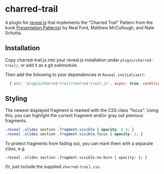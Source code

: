 # charred-trail

A plugin for [reveal.js](https://github.com/hakimel/reveal.js/) that implements
the "Charred Trail" Pattern from the book
[Presentation Patterns](http://presentationpatterns.com/)) by Neal Ford,
Matthew McCullough,
and Nate Schutta.

## Installation

Copy charred-trail.js into your reveal.js installation under
`plugin/charred-trail/`, or add it as a git submodule.

Then add the following to your dependencies in `Reveal.initialize()`:
```js
  { src: 'plugin/charred-trail/charred-trail.js', async: true, condition: function() { return !!document.body.classList; }}
```

## Styling

The newest displayed fragment is marked with the CSS class "focus". Using this,
you can highlight the current fragment and/or gray out previous fragments.

```css
.reveal .slides section .fragment.visible { opacity: 0.3; }
.reveal .slides section .fragment.visible.focus { opacity: 1; }
```

To protect fragments from fading out, you can mark them with a separate class,
e.g.

```
.reveal .slides section .fragment.visible.no-burn { opacity: 1; }
```

Or, just include the supplied `charred-trail.css`.

